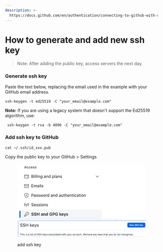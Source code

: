 ```yaml
---
description: >-
  https://docs.github.com/en/authentication/connecting-to-github-with-ssh/generating-a-new-ssh-key-and-adding-it-to-the-ssh-agent
---
```


# How to generate and add new ssh key

> Note: After adding the public key, access servers the next day.

### Generate ssh key

Paste the text below, replacing the email used in the example with your GitHub email address.

```shell
ssh-keygen -t ed25519 -C "your_email@example.com"
```

**Note:** If you are using a legacy system that doesn't support the Ed25519 algorithm, use:

```shell
 ssh-keygen -t rsa -b 4096 -C "your_email@example.com"
```

### Add ssh key to GitHub

```
cat ~/.ssh/id_xxx.pub
```

Copy the public key to your GitHub > Settings

<figure><img src="../../.gitbook/assets/image.png" alt=""><figcaption><p>add ssh key</p></figcaption></figure>
